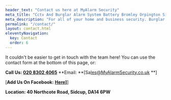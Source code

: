 ```yaml
---
header_text: "Contact us here at MyAlarm Security"
meta_title: "Cctv And Burglar Alarm System Battery Bromley Orpington Sidcup"
meta_description: "For all of your home and business security. Burglar Alarm Servicing, Burglar Alarm Installation, Alarm Battery and CCTV. Call 020 8302 4065"
permalink: "/contact/"
layout: contact.html
eleventyNavigation:
  key: Contact
  order: 6
---
```


It couldn't be easier to get in touch with the team here! You can use the contact form at the bottom of this page, or:

**Call Us: [020 8302 4065](tel:02083024065)**
**Email: **[Sa[les@MyAlarmSecurity.co.uk](mailto:sales@MyAlarmSecurity.co.uk) **]

[**Add Us On Facebook:** **[Here](https://www.facebook.com/MyAlarm/)]**]

**Location: 40 Northcote Road, Sidcup, DA14 6PW**